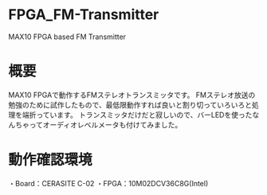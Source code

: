 # FPGA_FM-Transmitter
MAX10 FPGA based FM Transmitter

# 概要
MAX10 FPGAで動作するFMステレオトランスミッタです。
FMステレオ放送の勉強のために試作したもので、最低限動作すれば良いと割り切っていろいろと処理を端折っています。
トランスミッタだけだと寂しいので、バーLEDを使ったなんちゃってオーディオレベルメータも付けてみました。

# 動作確認環境
・Board：CERASITE C-02
・FPGA：10M02DCV36C8G(Intel)
